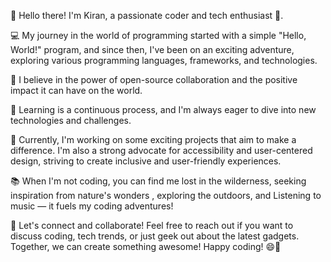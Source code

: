 👋 Hello there! I'm Kiran, a passionate coder and tech enthusiast 🚀.

💻 My journey in the world of programming started with a simple "Hello, World!" program, and since then, I've been on an exciting adventure, exploring various programming languages, frameworks, and technologies.

🌟 I believe in the power of open-source collaboration and the positive impact it can have on the world.

🌱 Learning is a continuous process, and I'm always eager to dive into new technologies and challenges.

🔭 Currently, I'm working on some exciting projects that aim to make a difference. I'm also a strong advocate for accessibility and user-centered design, striving to create inclusive and user-friendly experiences.

📚 When I'm not coding, you can find me lost in the wilderness, seeking inspiration from nature's wonders , exploring the outdoors, and  Listening to music — it fuels my coding adventures!

🤝 Let's connect and collaborate! Feel free to reach out if you want to discuss coding, tech trends, or just geek out about the latest gadgets. Together, we can create something awesome! Happy coding! 😄🚀






<!---
6Kiran/6Kiran is a ✨ special ✨ repository because its `README.md` (this file) appears on your GitHub profile.
You can click the Preview link to take a look at your changes.
--->
